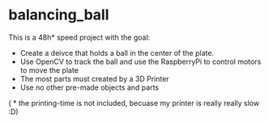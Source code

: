 # balancing_ball

This is a 48h* speed project with the goal: 
* Create a deivce that holds a ball in the center of the plate.
* Use OpenCV to track the ball and use the RaspberryPi to control motors to move the plate
* The most parts must created by a 3D Printer
* Use no other pre-made objects and parts




( *  the printing-time is not included, becuase my printer is really really slow :D)
